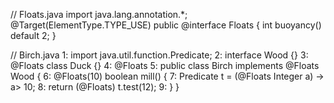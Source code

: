 // Floats.java
import java.lang.annotation.*;
@Target(ElementType.TYPE_USE)
public @interface Floats {
    int buoyancy() default 2;
}

// Birch.java
1: import java.util.function.Predicate;
2: interface Wood {}
3: @Floats class Duck {}
4: @Floats
5: public class Birch implements @Floats Wood {
6:    @Floats(10) boolean mill() {
7:       Predicate<Integer> t = (@Floats Integer a) -> a> 10;
8:       return (@Floats) t.test(12);
9:    } }
